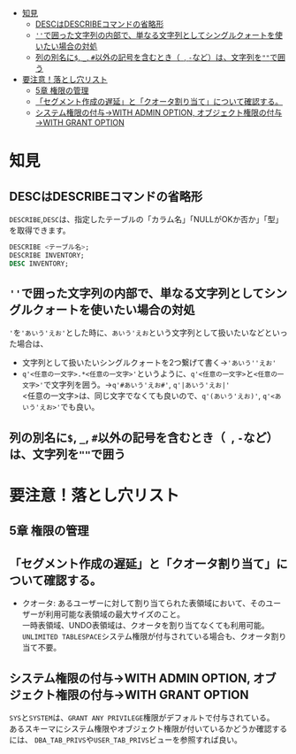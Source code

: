 - [知見](#知見)
  - [DESCはDESCRIBEコマンドの省略形](#descはdescribeコマンドの省略形)
  - [`''`で囲った文字列の内部で、単なる文字列としてシングルクォートを使いたい場合の対処](#で囲った文字列の内部で単なる文字列としてシングルクォートを使いたい場合の対処)
  - [列の別名に`$`, `_`, `#`以外の記号を含むとき（` `, `-`など）は、文字列を`""`で囲う](#列の別名に-_-以外の記号を含むとき---などは文字列をで囲う)
- [要注意！落とし穴リスト](#要注意落とし穴リスト)
  - [5章 権限の管理](#5章-権限の管理)
  - [「セグメント作成の遅延」と「クオータ割り当て」について確認する。](#セグメント作成の遅延とクオータ割り当てについて確認する)
  - [システム権限の付与→WITH ADMIN OPTION, オブジェクト権限の付与→WITH GRANT OPTION](#システム権限の付与with-admin-option-オブジェクト権限の付与with-grant-option)

# 知見
## DESCはDESCRIBEコマンドの省略形
`DESCRIBE`,`DESC`は、指定したテーブルの「カラム名」「NULLがOKか否か」「型」を取得できます。
```sql
DESCRIBE <テーブル名>;
DESCRIBE INVENTORY;
DESC INVENTORY;
```

## `''`で囲った文字列の内部で、単なる文字列としてシングルクォートを使いたい場合の対処
`'`を`'あいう'えお'`とした時に、`あいう'えお`という文字列として扱いたいなどといった場合は、
- 文字列として扱いたいシングルクォートを2つ繋げて書く→`'あいう''えお'`
- `q'<任意の一文字>.*<任意の一文字>'`というように、`q'<任意の一文字>`と`<任意の一文字>'`で文字列を囲う。→`q'#あいう'えお#'`, `q'|あいう'えお|'`<br>
<任意の一文字>は、同じ文字でなくても良いので、`q'(あいう'えお)'`, `q'<あいう'えお>'`でも良い。

## 列の別名に`$`, `_`, `#`以外の記号を含むとき（` `, `-`など）は、文字列を`""`で囲う

# 要注意！落とし穴リスト
## 5章 権限の管理
## 「セグメント作成の遅延」と「クオータ割り当て」について確認する。
- クオータ: あるユーザーに対して割り当てられた表領域において、そのユーザーが利用可能な表領域の最大サイズのこと。<br>一時表領域、UNDO表領域は、クオータを割り当てなくても利用可能。<br>
`UNLIMITED TABLESPACE`システム権限が付与されている場合も、クオータ割り当て不要。

## システム権限の付与→WITH ADMIN OPTION, オブジェクト権限の付与→WITH GRANT OPTION
`SYS`と`SYSTEM`は、`GRANT ANY PRIVILEGE`権限がデフォルトで付与されている。<br>
あるスキーマにシステム権限やオブジェクト権限が付いているかどうか確認するには、
`DBA_TAB_PRIVS`や`USER_TAB_PRIVS`ビューを参照すれば良い。
